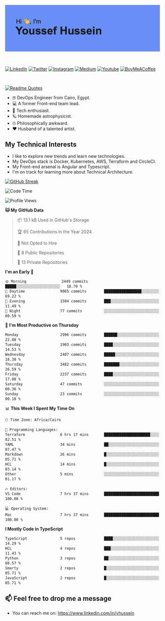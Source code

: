 [![Youssef's GitHub Banner](./assets/youssef-hussein.png)](https://github.com/yorki404)

</br>

[![LinkedIn](https://img.shields.io/badge/linkedin-%230077B5.svg?style=for-the-badge&logo=linkedin&logoColor=white)](https://www.linkedin.com/in/yhussein/)
[![Twitter](https://img.shields.io/badge/devqik_-%231DA1F2.svg?style=for-the-badge&logo=Twitter&logoColor=white)](https://twitter.com/devqik_)
[![Instagram](https://img.shields.io/badge/devqik-E4405F?style=for-the-badge&logo=Instagram&logoColor=white)](https://instagram.com/devqik)
[![Medium](https://img.shields.io/badge/Medium-12100E?style=for-the-badge&logo=medium&logoColor=white)](https://medium.com/@devqik)
[![Youtube](https://img.shields.io/badge/YouTube-FF0000?style=for-the-badge&logo=youtube&logoColor=white)](https://www.youtube.com/@devqik)
[![BuyMeACoffee](https://img.shields.io/badge/Buy%20Me%20a%20Coffee-ffdd00?style=for-the-badge&logo=buy-me-a-coffee&logoColor=black)](https://www.buymeacoffee.com/devqik)

</br>

[![Readme Quotes](https://quotes-github-readme.vercel.app/api?type=horizontal&theme=dark)](https://github.com/piyushsuthar/github-readme-quotes)

- :nerd_face: DevOps Engineer from Cairo, Egypt.
- :computer: A former Front-end team lead.
- :satellite: Tech enthusiast.
- :ringed_planet: Homemade astrophysicist.
- :roll_eyes: Philosophically awkward.
- :heart: Husband of a talented artist.

## My Technical Interests

- I like to explore new trends and learn new technologies.
- My DevOps stack is Docker, Kubernetes, AWS, Terraform and CircleCI.
- My Front-end arsenal is Angular and Typescript.
- I'm on track for learning more about Technical Architecture.

[![GitHub Streak](https://streak-stats.demolab.com/?user=devqik&theme=dark)](https://git.io/streak-stats)

<!--START_SECTION:waka-->
![Code Time](http://img.shields.io/badge/Code%20Time-679%20hrs%2052%20mins-blue)

![Profile Views](http://img.shields.io/badge/Profile%20Views-0-blue)

**🐱 My GitHub Data** 

> 📦 13.1 kB Used in GitHub's Storage 
 > 
> 🏆 65 Contributions in the Year 2024
 > 
> 🚫 Not Opted to Hire
 > 
> 📜 8 Public Repositories 
 > 
> 🔑 13 Private Repositories 
 > 
**I'm an Early 🐤** 

```text
🌞 Morning                2449 commits        █████░░░░░░░░░░░░░░░░░░░░   18.70 % 
🌆 Daytime                9065 commits        █████████████████░░░░░░░░   69.22 % 
🌃 Evening                1504 commits        ███░░░░░░░░░░░░░░░░░░░░░░   11.49 % 
🌙 Night                  77 commits          ░░░░░░░░░░░░░░░░░░░░░░░░░   00.59 % 
```
📅 **I'm Most Productive on Thursday** 

```text
Monday                   2996 commits        ██████░░░░░░░░░░░░░░░░░░░   22.88 % 
Tuesday                  1903 commits        ████░░░░░░░░░░░░░░░░░░░░░   14.53 % 
Wednesday                2407 commits        █████░░░░░░░░░░░░░░░░░░░░   18.38 % 
Thursday                 3482 commits        ███████░░░░░░░░░░░░░░░░░░   26.59 % 
Friday                   2237 commits        ████░░░░░░░░░░░░░░░░░░░░░   17.08 % 
Saturday                 47 commits          ░░░░░░░░░░░░░░░░░░░░░░░░░   00.36 % 
Sunday                   23 commits          ░░░░░░░░░░░░░░░░░░░░░░░░░   00.18 % 
```


📊 **This Week I Spent My Time On** 

```text
🕑︎ Time Zone: Africa/Cairo

💬 Programming Languages: 
Terraform                6 hrs 17 mins       █████████████████████░░░░   82.51 % 
YAML                     34 mins             ██░░░░░░░░░░░░░░░░░░░░░░░   07.47 % 
Markdown                 26 mins             █░░░░░░░░░░░░░░░░░░░░░░░░   05.71 % 
HCL                      14 mins             █░░░░░░░░░░░░░░░░░░░░░░░░   03.14 % 
Other                    5 mins              ░░░░░░░░░░░░░░░░░░░░░░░░░   01.17 % 

🔥 Editors: 
VS Code                  7 hrs 37 mins       █████████████████████████   100.00 % 

💻 Operating System: 
Mac                      7 hrs 37 mins       █████████████████████████   100.00 % 
```

**I Mostly Code in TypeScript** 

```text
TypeScript               5 repos             ████░░░░░░░░░░░░░░░░░░░░░   14.29 % 
HCL                      4 repos             ███░░░░░░░░░░░░░░░░░░░░░░   11.43 % 
Python                   3 repos             ██░░░░░░░░░░░░░░░░░░░░░░░   08.57 % 
Smarty                   2 repos             █░░░░░░░░░░░░░░░░░░░░░░░░   05.71 % 
JavaScript               2 repos             █░░░░░░░░░░░░░░░░░░░░░░░░   05.71 % 
```




<!--END_SECTION:waka-->

## 📫 Feel free to drop me a message
- You can reach me on: https://www.linkedin.com/in/yhussein
